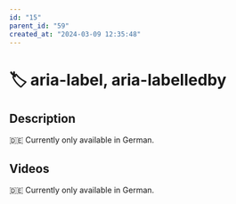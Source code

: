 ```yaml
---
id: "15"
parent_id: "59"
created_at: "2024-03-09 12:35:48"
---
```


# 🏷️ aria-label, aria-labelledby

## Description

🇩🇪 Currently only available in German.

## Videos

🇩🇪 Currently only available in German.
